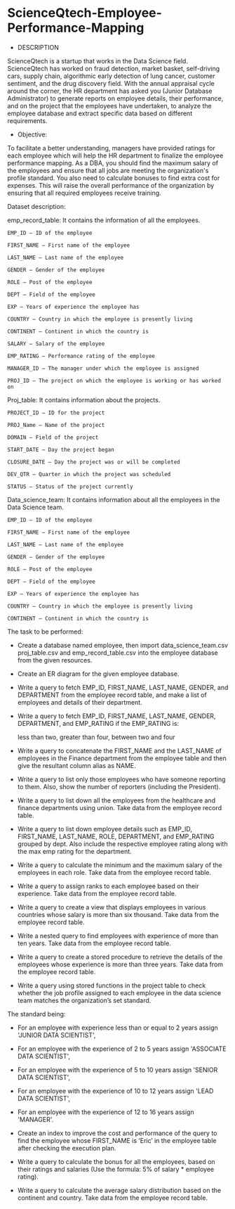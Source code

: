 # ScienceQtech-Employee-Performance-Mapping

- DESCRIPTION

ScienceQtech is a startup that works in the Data Science field. ScienceQtech has worked on fraud detection, market basket, self-driving cars, supply chain, algorithmic early detection of lung cancer, customer sentiment, and the drug discovery field. With the annual appraisal cycle around the corner, the HR department has asked you (Junior Database Administrator) to generate reports on employee details, their performance, and on the project that the employees have undertaken, to analyze the employee database and extract specific data based on different requirements.

 

- Objective: 

To facilitate a better understanding, managers have provided ratings for each employee which will help the HR department to finalize the employee performance mapping. As a DBA, you should find the maximum salary of the employees and ensure that all jobs are meeting the organization's profile standard. You also need to calculate bonuses to find extra cost for expenses. This will raise the overall performance of the organization by ensuring that all required employees receive training.

 
Dataset description:

 

 emp_record_table: It contains the information of all the employees.

    EMP_ID – ID of the employee

    FIRST_NAME – First name of the employee

    LAST_NAME – Last name of the employee

    GENDER – Gender of the employee

    ROLE – Post of the employee

    DEPT – Field of the employee

    EXP – Years of experience the employee has

    COUNTRY – Country in which the employee is presently living

    CONTINENT – Continent in which the country is

    SALARY – Salary of the employee

    EMP_RATING – Performance rating of the employee

    MANAGER_ID – The manager under which the employee is assigned 

    PROJ_ID – The project on which the employee is working or has worked on


 

Proj_table: It contains information about the projects.

    PROJECT_ID – ID for the project

    PROJ_Name – Name of the project

    DOMAIN – Field of the project

    START_DATE – Day the project began

    CLOSURE_DATE – Day the project was or will be completed

    DEV_QTR – Quarter in which the project was scheduled

    STATUS – Status of the project currently

 

Data_science_team: It contains information about all the employees in the Data Science team.

    EMP_ID – ID of the employee

    FIRST_NAME – First name of the employee

    LAST_NAME – Last name of the employee

    GENDER – Gender of the employee

    ROLE – Post of the employee

    DEPT – Field of the employee

    EXP – Years of experience the employee has

    COUNTRY – Country in which the employee is presently living

    CONTINENT – Continent in which the country is




 

The task to be performed: 

 
- Create a database named employee, then import data_science_team.csv proj_table.csv and emp_record_table.csv into the employee database from the given resources.

 

- Create an ER diagram for the given employee database.

 

- Write a query to fetch EMP_ID, FIRST_NAME, LAST_NAME, GENDER, and DEPARTMENT from the employee record table, and make a list of employees and details of their department.

 

- Write a query to fetch EMP_ID, FIRST_NAME, LAST_NAME, GENDER, DEPARTMENT, and EMP_RATING if the EMP_RATING is: 

    less than two, greater than four, between two and four

 

- Write a query to concatenate the FIRST_NAME and the LAST_NAME of employees in the Finance department from the employee table and then give the resultant column alias as NAME.

 

- Write a query to list only those employees who have someone reporting to them. Also, show the number of reporters (including the President).

- Write a query to list down all the employees from the healthcare and finance departments using union. Take data from the employee record table.

 

- Write a query to list down employee details such as EMP_ID, FIRST_NAME, LAST_NAME, ROLE, DEPARTMENT, and EMP_RATING grouped by dept. Also include the respective employee rating along with the max emp rating for the department.

 

- Write a query to calculate the minimum and the maximum salary of the employees in each role. Take data from the employee record table.

 

- Write a query to assign ranks to each employee based on their experience. Take data from the employee record table.

 

- Write a query to create a view that displays employees in various countries whose salary is more than six thousand. Take data from the employee record table.

 

- Write a nested query to find employees with experience of more than ten years. Take data from the employee record table.

 

- Write a query to create a stored procedure to retrieve the details of the employees whose experience is more than three years. Take data from the employee record table.

 

- Write a query using stored functions in the project table to check whether the job profile assigned to each employee in the data science team matches the organization’s set standard.

 

The standard being:

- For an employee with experience less than or equal to 2 years assign 'JUNIOR DATA SCIENTIST',

- For an employee with the experience of 2 to 5 years assign 'ASSOCIATE DATA SCIENTIST',

- For an employee with the experience of 5 to 10 years assign 'SENIOR DATA SCIENTIST',

- For an employee with the experience of 10 to 12 years assign 'LEAD DATA SCIENTIST',

- For an employee with the experience of 12 to 16 years assign 'MANAGER'.

 
- Create an index to improve the cost and performance of the query to find the employee whose FIRST_NAME is ‘Eric’ in the employee table after checking the execution plan.

 

- Write a query to calculate the bonus for all the employees, based on their ratings and salaries (Use the formula: 5% of salary * employee rating).

 

- Write a query to calculate the average salary distribution based on the continent and country. Take data from the employee record table.
